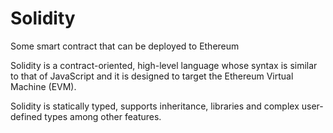 # Solidity 

Some smart contract that can be deployed to Ethereum

Solidity is a contract-oriented, high-level language whose syntax is similar to that of JavaScript and it is designed to target the Ethereum Virtual Machine (EVM).

Solidity is statically typed, supports inheritance, libraries and complex user-defined types among other features.